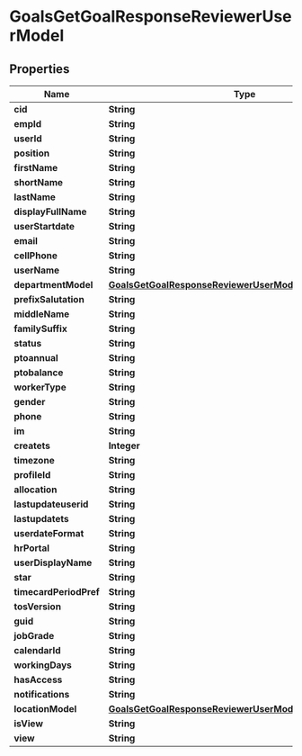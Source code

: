 

# GoalsGetGoalResponseReviewerUserModel


## Properties

| Name | Type | Description | Notes |
|------------ | ------------- | ------------- | -------------|
|**cid** | **String** |  |  [optional] |
|**empId** | **String** |  |  [optional] |
|**userId** | **String** |  |  [optional] |
|**position** | **String** |  |  [optional] |
|**firstName** | **String** |  |  [optional] |
|**shortName** | **String** |  |  [optional] |
|**lastName** | **String** |  |  [optional] |
|**displayFullName** | **String** |  |  [optional] |
|**userStartdate** | **String** |  |  [optional] |
|**email** | **String** |  |  [optional] |
|**cellPhone** | **String** |  |  [optional] |
|**userName** | **String** |  |  [optional] |
|**departmentModel** | [**GoalsGetGoalResponseReviewerUserModelDepartmentModel**](GoalsGetGoalResponseReviewerUserModelDepartmentModel.md) |  |  [optional] |
|**prefixSalutation** | **String** |  |  [optional] |
|**middleName** | **String** |  |  [optional] |
|**familySuffix** | **String** |  |  [optional] |
|**status** | **String** |  |  [optional] |
|**ptoannual** | **String** |  |  [optional] |
|**ptobalance** | **String** |  |  [optional] |
|**workerType** | **String** |  |  [optional] |
|**gender** | **String** |  |  [optional] |
|**phone** | **String** |  |  [optional] |
|**im** | **String** |  |  [optional] |
|**createts** | **Integer** |  |  [optional] |
|**timezone** | **String** |  |  [optional] |
|**profileId** | **String** |  |  [optional] |
|**allocation** | **String** |  |  [optional] |
|**lastupdateuserid** | **String** |  |  [optional] |
|**lastupdatets** | **String** |  |  [optional] |
|**userdateFormat** | **String** |  |  [optional] |
|**hrPortal** | **String** |  |  [optional] |
|**userDisplayName** | **String** |  |  [optional] |
|**star** | **String** |  |  [optional] |
|**timecardPeriodPref** | **String** |  |  [optional] |
|**tosVersion** | **String** |  |  [optional] |
|**guid** | **String** |  |  [optional] |
|**jobGrade** | **String** |  |  [optional] |
|**calendarId** | **String** |  |  [optional] |
|**workingDays** | **String** |  |  [optional] |
|**hasAccess** | **String** |  |  [optional] |
|**notifications** | **String** |  |  [optional] |
|**locationModel** | [**GoalsGetGoalResponseReviewerUserModelLocationModel**](GoalsGetGoalResponseReviewerUserModelLocationModel.md) |  |  [optional] |
|**isView** | **String** |  |  [optional] |
|**view** | **String** |  |  [optional] |



